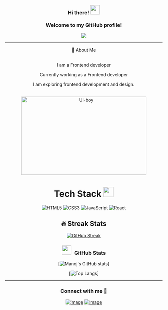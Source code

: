 <h3 align="center">
  Hi there!
  <img src="https://media.giphy.com/media/hvRJCLFzcasrR4ia7z/giphy.gif" width="30"><br/><br/>
  Welcome to my GitHub profile!
</h3>



<p align="center">
 <img src="https://readme-typing-svg.herokuapp.com?color=%23ff0000&center=true&vCenter=true&lines=Hi+%2C+welcome+to+my+Github+profile;I+am+Manoj.;I+am+Frontend+Developer.">
</p>



--------
<div align="center" font-size=24px>
 💫 About Me
</div></br>

<div align="center">
<p>I am a Frontend developer</p>
<p>Currently working  as a Frontend developer</p>
<p>I am exploring frontend development and design. </p>
</div><br/>

<div align="center">
<img src="https://i.pinimg.com/originals/81/17/8b/81178b47a8598f0c81c4799f2cdd4057.gif" alt="UI-boy" height=250px width=400px>
</div>




<div align="center">

# Tech Stack <img src = "https://media2.giphy.com/media/QssGEmpkyEOhBCb7e1/giphy.gif?cid=ecf05e47a0n3gi1bfqntqmob8g9aid1oyj2wr3ds3mg700bl&rid=giphy.gif" width = 32px> 
![HTML5](https://img.shields.io/badge/html5-%23E34F26.svg?style=for-the-badge&logo=html5&logoColor=white) ![CSS3](https://img.shields.io/badge/css3-%231572B6.svg?style=for-the-badge&logo=css3&logoColor=white) ![JavaScript](https://img.shields.io/badge/javascript-%23323330.svg?style=for-the-badge&logo=javascript&logoColor=%23F7DF1E) ![React](https://img.shields.io/badge/react-%232C8EBB.svg?style=for-the-badge&logo=React&logoColor=white)


## 🔥 Streak Stats
[![GitHub Streak](https://github-readme-streak-stats.herokuapp.com?user=manojnani166&theme=shades-of-purple)](https://git.io/streak-stats)

<h3 align="center" > <img src="https://media.giphy.com/media/iY8CRBdQXODJSCERIr/giphy.gif" width="30" height="30" style="margin-right: 10px;">GitHub Stats  </h3>

[![Manoj's GitHub stats](https://github-readme-stats.vercel.app/api?username=manojnani166&show_icons=true&theme=tokyonight)]

[![Top Langs](https://github-readme-stats.vercel.app/api/top-langs/?username=manojnani166&hide=php&theme=tokyonight&langs_count=8&layout=compact)]

---

<h3 align="center">Connect with me 🤝 </h3>
<div align="center">

[![image](https://img.shields.io/badge/LinkedIn-0077B5?style=for-the-badge&logo=linkedin&logoColor=white)](https://www.linkedin.com/in)
[![image](https://img.shields.io/badge/Gmail-D14836?style=for-the-badge&logo=gmail&logoColor=white)](mailto:manojnani166@gmail.com)

</div>

</div>



